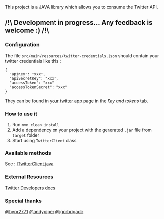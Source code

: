 This project is a JAVA library which allows you to consume the Twitter API.

## /!\ Development in progress... Any feedback is welcome :) /!\ 

### Configuration
The file `src/main/resources/twitter-credentials.json` should contain your twitter credentials like this :
```
{
  "apiKey": "xxx",
  "apiSecretKey": "xxx",
  "accessToken": "xxx",
  "accessTokenSecret": "xxx"
}
```
They can be found in [your twitter app page](https://developer.twitter.com/en/apps) in the _Key and tokens_
tab.

### How to use it
1) Run `mvn clean install`
2) Add a dependency on your project with the generated `.jar` file from `target` folder
3) Start using `TwitterClient` class

### Available methods
See : [ITwitterClient.java](https://github.com/redouane59/twitter-client/blob/master/src/main/java/com/socialmediaraiser/twitter/ITwitterClient.java)
### External Resources
[Twitter Developers docs](https://developer.twitter.com/en/docs)

### Special thanks
[@hypr2771](https://github.com/hypr2771)
[@andypiper](https://github.com/andypiper)
[@igorbrigadir](https://github.com/igorbrigadir)


